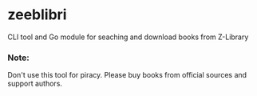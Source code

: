 # zeeblibri

CLI tool and Go module for seaching and download books from Z-Library


### Note:

Don't use this tool for piracy. Please buy books from official sources and support authors.
